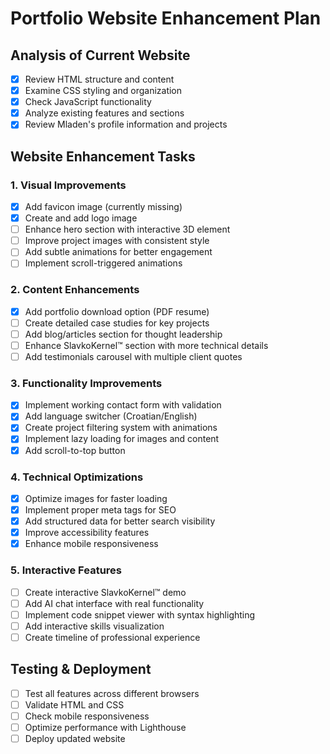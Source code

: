 # Portfolio Website Enhancement Plan

## Analysis of Current Website
- [x] Review HTML structure and content
- [x] Examine CSS styling and organization
- [x] Check JavaScript functionality
- [x] Analyze existing features and sections
- [x] Review Mladen's profile information and projects

## Website Enhancement Tasks

### 1. Visual Improvements
- [x] Add favicon image (currently missing)
- [x] Create and add logo image
- [ ] Enhance hero section with interactive 3D element
- [ ] Improve project images with consistent style
- [ ] Add subtle animations for better engagement
- [ ] Implement scroll-triggered animations

### 2. Content Enhancements
- [x] Add portfolio download option (PDF resume)
- [ ] Create detailed case studies for key projects
- [ ] Add blog/articles section for thought leadership
- [ ] Enhance SlavkoKernel™ section with more technical details
- [ ] Add testimonials carousel with multiple client quotes

### 3. Functionality Improvements
- [x] Implement working contact form with validation
- [x] Add language switcher (Croatian/English)
- [x] Create project filtering system with animations
- [x] Implement lazy loading for images and content
- [x] Add scroll-to-top button

### 4. Technical Optimizations
- [x] Optimize images for faster loading
- [x] Implement proper meta tags for SEO
- [x] Add structured data for better search visibility
- [x] Improve accessibility features
- [x] Enhance mobile responsiveness

### 5. Interactive Features
- [ ] Create interactive SlavkoKernel™ demo
- [ ] Add AI chat interface with real functionality
- [ ] Implement code snippet viewer with syntax highlighting
- [ ] Add interactive skills visualization
- [ ] Create timeline of professional experience

## Testing & Deployment
- [ ] Test all features across different browsers
- [ ] Validate HTML and CSS
- [ ] Check mobile responsiveness
- [ ] Optimize performance with Lighthouse
- [ ] Deploy updated website